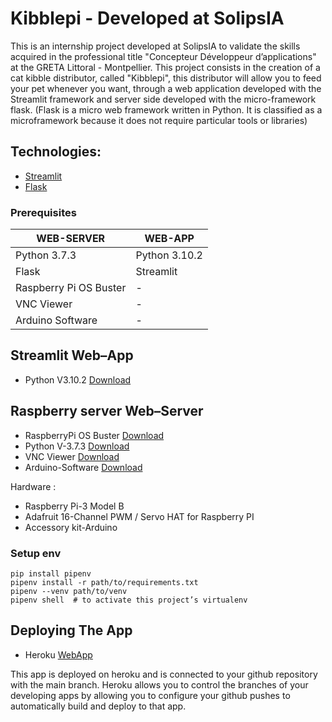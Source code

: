 # Kibblepi - Developed at SolipsIA

This is an internship project developed at SolipsIA to validate the skills acquired in the professional title "Concepteur Développeur d’applications" at the GRETA Littoral - Montpellier.
This project consists in the creation of a cat kibble distributor, called "Kibblepi", this distributor will allow you to feed your pet whenever you want, 
through a web application developed with the Streamlit framework and server side developed with the micro-framework flask. 
(Flask is a micro web framework written in Python. It is classified as a microframework because it does not require particular tools or libraries)


## Technologies:
- [Streamlit](https://streamlit.io/)
- [Flask](https://flask.palletsprojects.com/en/2.0.x/)

### Prerequisites

| WEB-SERVER             | WEB-APP       |
|------------------------|---------------|
| Python 3.7.3           | Python 3.10.2 |
| Flask                  | Streamlit     |
| Raspberry Pi OS Buster | -             |
| VNC Viewer             | -             |
| Arduino Software       | -             |


## Streamlit Web–App
- Python V3.10.2 [Download](https://www.python.org/downloads/)

## Raspberry server Web–Server
 
- RaspberryPi OS Buster [Download](https://downloads.raspberrypi.org/raspios_armhf/images/raspios_armhf-2021-05-28/)
- Python V-3.7.3 [Download](https://www.python.org/downloads/release/python-373/)
- VNC Viewer [Download](https://www.realvnc.com/en/connect/download/viewer/)
- Arduino-Software [Download](https://www.arduino.cc/en/software)

Hardware :

- Raspberry Pi-3 Model B
- Adafruit 16-Channel PWM / Servo HAT for Raspberry PI
- Accessory kit-Arduino

### Setup env
```commandline
pip install pipenv
pipenv install -r path/to/requirements.txt
pipenv --venv path/to/venv
pipenv shell  # to activate this project’s virtualenv
```

## Deploying The App
+ Heroku [WebApp](https://kibblepi.herokuapp.com/)

This app is deployed on heroku and is connected to your github repository with the main branch. 
Heroku allows you to control the branches of your developing apps by allowing you to configure your github pushes to automatically build and deploy to that app.

        

